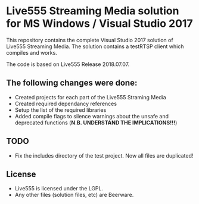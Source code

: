 # Live555 Streaming Media solution for MS Windows / Visual Studio 2017

This repository contains the complete Visual Studio 2017 solution of Live555 Streaming Media. The solution contains a testRTSP client which compiles and works.

The code is based on Live555 Release 2018.07.07.

## The following changes were done:

* Created projects for each part of the Live555 Straming Media
* Created required dependancy references
* Setup the list of the required libraries
* Added compile flags to silence warnings about the unsafe and deprecated functions (**N.B. UNDERSTAND THE IMPLICATIONS!!!**)

## TODO

* Fix the includes directory of the test project. Now all files are duplicated!

## License

* Live555 is licensed under the LGPL.
* Any other files (solution files, etc) are Beerware.
